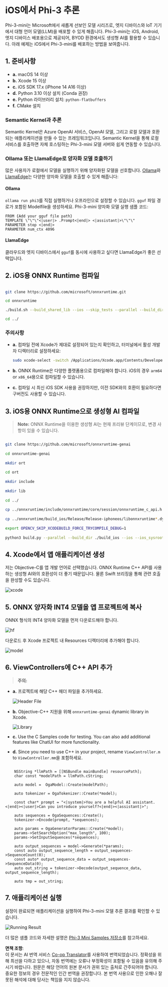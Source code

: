 <!--
CO_OP_TRANSLATOR_METADATA:
{
  "original_hash": "82af197df38d25346a98f1f0e84d1698",
  "translation_date": "2025-05-08T05:56:16+00:00",
  "source_file": "md/01.Introduction/03/iOS_Inference.md",
  "language_code": "ko"
}
-->
# **iOS에서 Phi-3 추론**

Phi-3-mini는 Microsoft에서 새롭게 선보인 모델 시리즈로, 엣지 디바이스와 IoT 기기에서 대형 언어 모델(LLM)을 배포할 수 있게 해줍니다. Phi-3-mini는 iOS, Android, 엣지 디바이스 배포용으로 제공되어, BYOD 환경에서도 생성형 AI를 활용할 수 있습니다. 아래 예제는 iOS에서 Phi-3-mini를 배포하는 방법을 보여줍니다.

## **1. 준비사항**

- **a.** macOS 14 이상
- **b.** Xcode 15 이상
- **c.** iOS SDK 17.x (iPhone 14 A16 이상)
- **d.** Python 3.10 이상 설치 (Conda 권장)
- **e.** Python 라이브러리 설치: `python-flatbuffers`
- **f.** CMake 설치

### Semantic Kernel과 추론

Semantic Kernel은 Azure OpenAI 서비스, OpenAI 모델, 그리고 로컬 모델과 호환되는 애플리케이션을 만들 수 있는 프레임워크입니다. Semantic Kernel을 통해 로컬 서비스를 호출하면 자체 호스팅하는 Phi-3-mini 모델 서버와 쉽게 연동할 수 있습니다.

### Ollama 또는 LlamaEdge로 양자화 모델 호출하기

많은 사용자가 로컬에서 모델을 실행하기 위해 양자화된 모델을 선호합니다. [Ollama](https://ollama.com)와 [LlamaEdge](https://llamaedge.com)는 다양한 양자화 모델을 호출할 수 있게 해줍니다:

#### **Ollama**

`ollama run phi3`를 직접 실행하거나 오프라인으로 설정할 수 있습니다. `gguf` 파일 경로가 포함된 Modelfile을 생성하세요. Phi-3-mini 양자화 모델 실행 샘플 코드:

```gguf
FROM {Add your gguf file path}
TEMPLATE \"\"\"<|user|> .Prompt<|end|> <|assistant|>\"\"\"
PARAMETER stop <|end|>
PARAMETER num_ctx 4096
```

#### **LlamaEdge**

클라우드와 엣지 디바이스에서 `gguf`를 동시에 사용하고 싶다면 LlamaEdge가 좋은 선택입니다.

## **2. iOS용 ONNX Runtime 컴파일**

```bash

git clone https://github.com/microsoft/onnxruntime.git

cd onnxruntime

./build.sh --build_shared_lib --ios --skip_tests --parallel --build_dir ./build_ios --ios --apple_sysroot iphoneos --osx_arch arm64 --apple_deploy_target 17.5 --cmake_generator Xcode --config Release

cd ../

```

### **주의사항**

- **a.** 컴파일 전에 Xcode가 제대로 설정되어 있는지 확인하고, 터미널에서 활성 개발자 디렉터리로 설정하세요:

    ```bash
    sudo xcode-select -switch /Applications/Xcode.app/Contents/Developer
    ```

- **b.** ONNX Runtime은 다양한 플랫폼용으로 컴파일해야 합니다. iOS의 경우 `arm64` or `x86_64`용으로 컴파일할 수 있습니다.

- **c.** 컴파일 시 최신 iOS SDK 사용을 권장하지만, 이전 SDK와의 호환이 필요하다면 구버전도 사용할 수 있습니다.

## **3. iOS용 ONNX Runtime으로 생성형 AI 컴파일**

> **Note:** ONNX Runtime을 이용한 생성형 AI는 현재 프리뷰 단계이므로, 변경 사항이 있을 수 있습니다.

```bash

git clone https://github.com/microsoft/onnxruntime-genai
 
cd onnxruntime-genai
 
mkdir ort
 
cd ort
 
mkdir include
 
mkdir lib
 
cd ../
 
cp ../onnxruntime/include/onnxruntime/core/session/onnxruntime_c_api.h ort/include
 
cp ../onnxruntime/build_ios/Release/Release-iphoneos/libonnxruntime*.dylib* ort/lib
 
export OPENCV_SKIP_XCODEBUILD_FORCE_TRYCOMPILE_DEBUG=1
 
python3 build.py --parallel --build_dir ./build_ios --ios --ios_sysroot iphoneos --ios_arch arm64 --ios_deployment_target 17.5 --cmake_generator Xcode --cmake_extra_defines CMAKE_XCODE_ATTRIBUTE_CODE_SIGNING_ALLOWED=NO

```

## **4. Xcode에서 앱 애플리케이션 생성**

저는 Objective-C를 앱 개발 언어로 선택했습니다. ONNX Runtime C++ API를 사용하는 생성형 AI와의 호환성이 더 좋기 때문입니다. 물론 Swift 브리징을 통해 관련 호출을 완성할 수도 있습니다.

![xcode](../../../../../translated_images/xcode.8147789e6c25e3e289e6aa56c168089a2c277e3cd6af353fae6c2f4a56eba836.ko.png)

## **5. ONNX 양자화 INT4 모델을 앱 프로젝트에 복사**

ONNX 형식의 INT4 양자화 모델을 먼저 다운로드해야 합니다.

![hf](../../../../../translated_images/hf.6b8504fd88ee48dd512d76e0665cb76bd68c8e53d0b21b2a9e6f269f5b961173.ko.png)

다운로드 후 Xcode 프로젝트 내 Resources 디렉터리에 추가해야 합니다.

![model](../../../../../translated_images/model.3b879b14e0be877d12282beb83c953a82b62d4bc6b207a78937223f4798d0f4a.ko.png)

## **6. ViewControllers에 C++ API 추가**

> **주의:**

- **a.** 프로젝트에 해당 C++ 헤더 파일을 추가하세요.

  ![Header File](../../../../../translated_images/head.64cad021ce70a333ff5d59d4a1b4fb0f3dd2ca457413646191a18346067b2cc9.ko.png)

- **b.** Objective-C++ 지원을 위해 `onnxruntime-genai` dynamic library in Xcode.

  ![Library](../../../../../translated_images/lib.a4209b9f21ddf3445ba6ac69797d49e6586d68a57cea9f8bc9fc34ec3ee979ec.ko.png)

- **c.** Use the C Samples code for testing. You can also add additional features like ChatUI for more functionality.

- **d.** Since you need to use C++ in your project, rename `ViewController.m` to `ViewController.mm`을 포함하세요.

```objc

    NSString *llmPath = [[NSBundle mainBundle] resourcePath];
    char const *modelPath = llmPath.cString;

    auto model =  OgaModel::Create(modelPath);

    auto tokenizer = OgaTokenizer::Create(*model);

    const char* prompt = "<|system|>You are a helpful AI assistant.<|end|><|user|>Can you introduce yourself?<|end|><|assistant|>";

    auto sequences = OgaSequences::Create();
    tokenizer->Encode(prompt, *sequences);

    auto params = OgaGeneratorParams::Create(*model);
    params->SetSearchOption("max_length", 100);
    params->SetInputSequences(*sequences);

    auto output_sequences = model->Generate(*params);
    const auto output_sequence_length = output_sequences->SequenceCount(0);
    const auto* output_sequence_data = output_sequences->SequenceData(0);
    auto out_string = tokenizer->Decode(output_sequence_data, output_sequence_length);
    
    auto tmp = out_string;

```

## **7. 애플리케이션 실행**

설정이 완료되면 애플리케이션을 실행하여 Phi-3-mini 모델 추론 결과를 확인할 수 있습니다.

![Running Result](../../../../../translated_images/result.326a947a6a2b9c5115a3e462b9c1b5412260f847478496c0fc7535b985c3f55a.ko.jpg)

더 많은 샘플 코드와 자세한 설명은 [Phi-3 Mini Samples 저장소](https://github.com/Azure-Samples/Phi-3MiniSamples/tree/main/ios)를 참고하세요.

**면책 조항**:  
이 문서는 AI 번역 서비스 [Co-op Translator](https://github.com/Azure/co-op-translator)를 사용하여 번역되었습니다. 정확성을 위해 최선을 다하고 있으나, 자동 번역에는 오류나 부정확성이 포함될 수 있음을 유의해 주시기 바랍니다. 원문은 해당 언어의 원본 문서가 권위 있는 출처로 간주되어야 합니다. 중요한 정보의 경우 전문적인 인간 번역을 권장합니다. 본 번역 사용으로 인한 오해나 잘못된 해석에 대해 당사는 책임을 지지 않습니다.